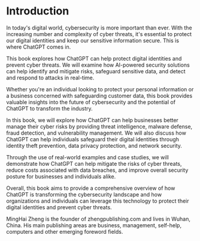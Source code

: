 # Introduction

In today's digital world, cybersecurity is more important than ever. With the increasing number and complexity of cyber threats, it's essential to protect our digital identities and keep our sensitive information secure. This is where ChatGPT comes in.

This book explores how ChatGPT can help protect digital identities and prevent cyber threats. We will examine how AI-powered security solutions can help identify and mitigate risks, safeguard sensitive data, and detect and respond to attacks in real-time.

Whether you're an individual looking to protect your personal information or a business concerned with safeguarding customer data, this book provides valuable insights into the future of cybersecurity and the potential of ChatGPT to transform the industry.

In this book, we will explore how ChatGPT can help businesses better manage their cyber risks by providing threat intelligence, malware defense, fraud detection, and vulnerability management. We will also discuss how ChatGPT can help individuals safeguard their digital identities through identity theft prevention, data privacy protection, and network security.

Through the use of real-world examples and case studies, we will demonstrate how ChatGPT can help mitigate the risks of cyber threats, reduce costs associated with data breaches, and improve overall security posture for businesses and individuals alike.

Overall, this book aims to provide a comprehensive overview of how ChatGPT is transforming the cybersecurity landscape and how organizations and individuals can leverage this technology to protect their digital identities and prevent cyber threats.

MingHai Zheng is the founder of zhengpublishing.com and lives in Wuhan, China. His main publishing areas are business, management, self-help, computers and other emerging foreword fields.
